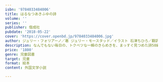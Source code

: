 ```yaml
---
isbn: '9784033484006'
title: はるなつあきふゆの詩
volume: ''
series: ''
publisher: 偕成社
pubdate: '2018-05-22'
cover: 'https://cover.openbd.jp/9784033484006.jpg'
author: ジュリー・フォリアーノ／著 ジュリー・モースタッド／イラスト 石津ちひろ／翻訳
description: なんでもない毎日の、トクベツな一瞬のきらめきを、まっすぐ見つめた詩58編。磨きぬかれた言葉と、詩情あふれる絵の美い絵本。
price: '1800'
genre: 児童図書
target: 児童
format: 絵本
content: 外国文学小説

---
```

